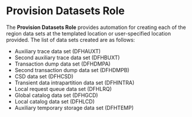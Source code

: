 **Provision Datasets Role**
========================

The **Provision Datasets Role** provides automation for creating each of the region data sets at the templated location or user-specified location provided. The list of data sets created are as follows:

* Auxiliary trace data set (DFHAUXT)
* Second auxiliary trace data set (DFHBUXT)
* Transaction dump data set (DFHDMPA)
* Second transaction dump data set (DFHDMPB)
* CSD data set (DFHCSD)
* Transient data intrapartition data set (DFHINTRA)
* Local request queue data set (DFHLRQ)
* Global catalog data set (DFHGCD)
* Local catalog data set (DFHLCD)
* Auxiliary temporary storage data set (DFHTEMP)
